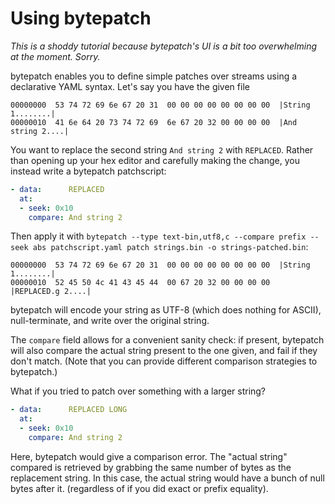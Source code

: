 # Using bytepatch
*This is a shoddy tutorial because bytepatch's UI is a bit too overwhelming at
the moment. Sorry.*

bytepatch enables you to define simple patches over streams using a declarative
YAML syntax. Let's say you have the given file

```
00000000  53 74 72 69 6e 67 20 31  00 00 00 00 00 00 00 00  |String 1........|
00000010  41 6e 64 20 73 74 72 69  6e 67 20 32 00 00 00 00  |And string 2....|
```

You want to replace the second string `And string 2` with `REPLACED`.
Rather than opening up your hex editor and carefully making the change, you
instead write a bytepatch patchscript:

```yaml
- data:      REPLACED
  at:
  - seek: 0x10
    compare: And string 2
```

Then apply it with `bytepatch --type text-bin,utf8,c --compare prefix --seek
abs patchscript.yaml patch strings.bin -o strings-patched.bin`:

```
00000000  53 74 72 69 6e 67 20 31  00 00 00 00 00 00 00 00  |String 1........|
00000010  52 45 50 4c 41 43 45 44  00 67 20 32 00 00 00 00  |REPLACED.g 2....|
```

bytepatch will encode your string as UTF-8 (which does nothing for ASCII),
null-terminate, and write over the original string.

The `compare` field allows for a convenient sanity check: if present, bytepatch
will also compare the actual string present to the one given, and fail if they
don't match. (Note that you can provide different comparison strategies to
bytepatch.)

What if you tried to patch over something with a larger string?

```yaml
- data:      REPLACED LONG
  at:
  - seek: 0x10
    compare: And string 2
```

Here, bytepatch would give a comparison error. The "actual string" compared is
retrieved by grabbing the same number of bytes as the replacement string. In
this case, the actual string would have a bunch of null bytes after it.
(regardless of if you did exact or
prefix equality).
